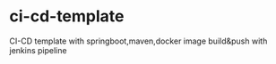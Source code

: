 # ci-cd-template

CI-CD  template  with springboot,maven,docker image build&push with jenkins pipeline
